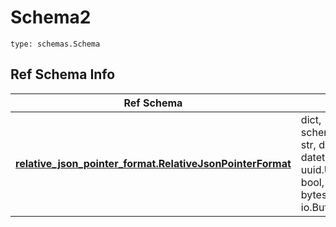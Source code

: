# Schema2
```
type: schemas.Schema
```

## Ref Schema Info
Ref Schema | Input Type | Output Type
---------- | ---------- | -----------
[**relative_json_pointer_format.RelativeJsonPointerFormat**](../../../../../../../../components/schema/relative_json_pointer_format.md) | dict, schemas.immutabledict, str, datetime.date, datetime.datetime, uuid.UUID, int, float, bool, None, list, tuple, bytes, io.FileIO, io.BufferedReader | schemas.immutabledict, str, float, int, bool, None, tuple, bytes, io.FileIO
